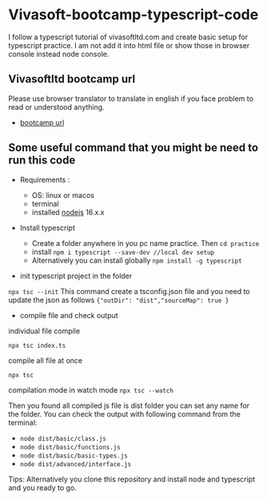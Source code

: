 # Vivasoft-bootcamp-typescript-code

I follow a typescript tutorial of vivasoftltd.com and create basic setup for typescript practice. I am not add it into html file or show those in browser console instead  node console.

## Vivasoftltd bootcamp url

Please use browser translator to translate in english if you face problem to read or understood anything.

- [bootcamp url](https://www.vivasoftltd.com/typescript-bootcamp)

## Some useful command that you might be need to run this code

- Requirements :
  - OS: linux or macos
  - terminal
  - installed [nodejs](https://nodejs.org/en/) 16.x.x

- Install typescript
  - Create a folder anywhere in you pc name practice. Then
```cd practice```
  - install
```npm i typescript --save-dev //local dev setup```
  - Alternatively you can install globally
```npm install -g typescript```

- init typescript project in the folder

```npx tsc --init```
This command create a tsconfig.json file and you need to update the json as follows
```{"outDir": "dist","sourceMap": true }```

- compile file and check output

individual file compile

```npx tsc index.ts```

compile all file at once

```npx tsc```

compilation mode in watch mode
```npx tsc --watch```

Then you found all compiled js file is dist folder you can set any name for the folder. You can check the output with following command from the terminal:

- ```node dist/basic/class.js```
- ```node dist/basic/functions.js```
- ```node dist/basic/basic-types.js```
- ```node dist/advanced/interface.js```

Tips: Alternatively you clone this repository and install node and typescript and you ready to go.
